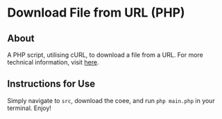 # Download File from URL (PHP)

## About

A PHP script, utilising cURL, to download a file from a URL. For more technical information, visit [here](https://www.php.net/manual/en/book.curl.php).

## Instructions for Use

Simply navigate to `src`, download the coee, and run `php main.php` in your terminal. Enjoy!
